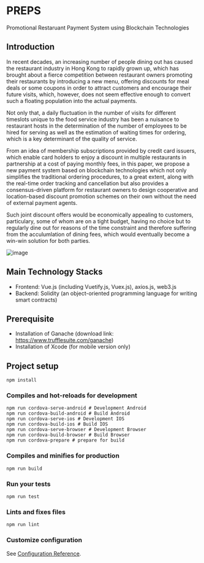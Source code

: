 # PREPS
Promotional Restaruant Payment System using Blockchain Technologies
## Introduction
In recent decades, an increasing number of people dining out has caused the restaurant industry in Hong Kong to rapidly grown up, which has brought about a fierce competition between restaurant owners promoting their restaurants by introducing a new menu, offering discounts for meal deals or some coupons in order to attract customers and encourage their future visits, which, however, does not seem effective enough to convert such a floating population into the actual payments.

Not only that, a daily fluctuation in the number of visits for different timeslots unique to the food service industry has been a nuisance to restaurant hosts in the determination of the number of employees to be hired for serving as well as the estimation of waiting times for ordering, which is a key determinant of the quality of service.

From an idea of membership subscriptions provided by credit card issuers, which enable card holders to enjoy a discount in multiple restaurants in partnership at a cost of paying monthly fees, in this paper, we propose a new payment system based on blockchain technologies which not only simplifies the traditional ordering procedures, to a great extent, along with the real-time order tracking and cancellation but also provides a consensus-driven platform for restaurant owners to design cooperative and location-based discount promotion schemes on their own without the need of external payment agents.

Such joint discount offers would be economically appealing to customers, particulary, some of whom are on a tight budget, having no choice but to regularly dine out for reasons of the time constraint and therefore suffering from the acculumlation of dining fees, which would eventually become a win-win solution for both parties.

![image](https://cloud.githubusercontent.com/assets/9053854/24495974/fbf2e0cc-1547-11e7-846c-25b5fac7f6b1.png)

## Main Technology Stacks
* Frontend: Vue.js (including Vuetify.js, Vuex.js), axios.js, web3.js
* Backend: Solidity (an object-oriented programming language for writing smart contracts)

## Prerequisite
* Installation of Ganache (download link: https://www.trufflesuite.com/ganache)
* Installation of Xcode (for mobile version only)

## Project setup
```
npm install
```

### Compiles and hot-reloads for development
```
npm run cordova-serve-android # Development Android 
npm run cordova-build-android # Build Android 
npm run cordova-serve-ios # Development IOS 
npm run cordova-build-ios # Build IOS 
npm run cordova-serve-browser # Development Browser 
npm run cordova-build-browser # Build Browser 
npm run cordova-prepare # prepare for build 
```

### Compiles and minifies for production
```
npm run build
```

### Run your tests
```
npm run test
```

### Lints and fixes files
```
npm run lint
```

### Customize configuration
See [Configuration Reference](https://cli.vuejs.org/config/).
